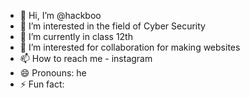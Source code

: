 - 👋 Hi, I’m @hackboo
- 👀 I’m interested in the field of Cyber Security
- 🌱 I’m currently in class 12th
- 💞️ I’m interested for collaboration for making websites
- 📫 How to reach me - instagram
- 😄 Pronouns: he
- ⚡ Fun fact: 

<!---
hackboo/hackboo is a ✨ special ✨ repository because its `README.md` (this file) appears on your GitHub profile.
You can click the Preview link to take a look at your changes.
--->
